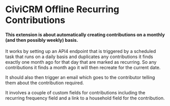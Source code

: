 # CiviCRM Offline Recurring Contributions

#### This extension is about automatically creating contributions on a monthly (and then possibly weekly) basis.

It works by setting up an API4 endpoint that is triggered by a scheduled task that runs on a daily basis and duplicates any contributions it finds exactly one month ago for that day that are marked as recurring. So any contributions it finds a month ago it will then recreate for the current date.

It should also then trigger an email which goes to the contributor telling them about the contribution required.

It involves a couple of custom fields for contributions including the recurring frequency field and a link to a household field for the contribution.